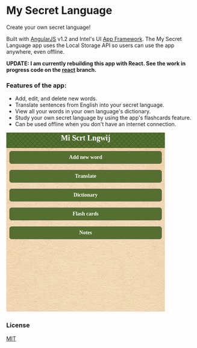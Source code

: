 My Secret Language
==================

Create your own secret language!

Built with [AngularJS](https://angularjs.org/) v1.2 and Intel's UI [App Framework](https://github.com/intel/appframework). The My Secret Language app uses the Local Storage API so users can use the app anywhere, even offline.

**UPDATE: I am currently rebuilding this app with React. See the work in progress code on the [react](https://github.com/dmatthew/my-secret-language/tree/react) branch.**

### Features of the app:

* Add, edit, and delete new words.
* Translate sentences from English into your secret language.
* View all your words in your own language's dictionary.
* Study your own secret language by using the app's flashcards feature.
* Can be used offline when you don't have an internet connection.

![App Home](docs/screenshots/app-home.png)

### License
[MIT](/LICENSE)
